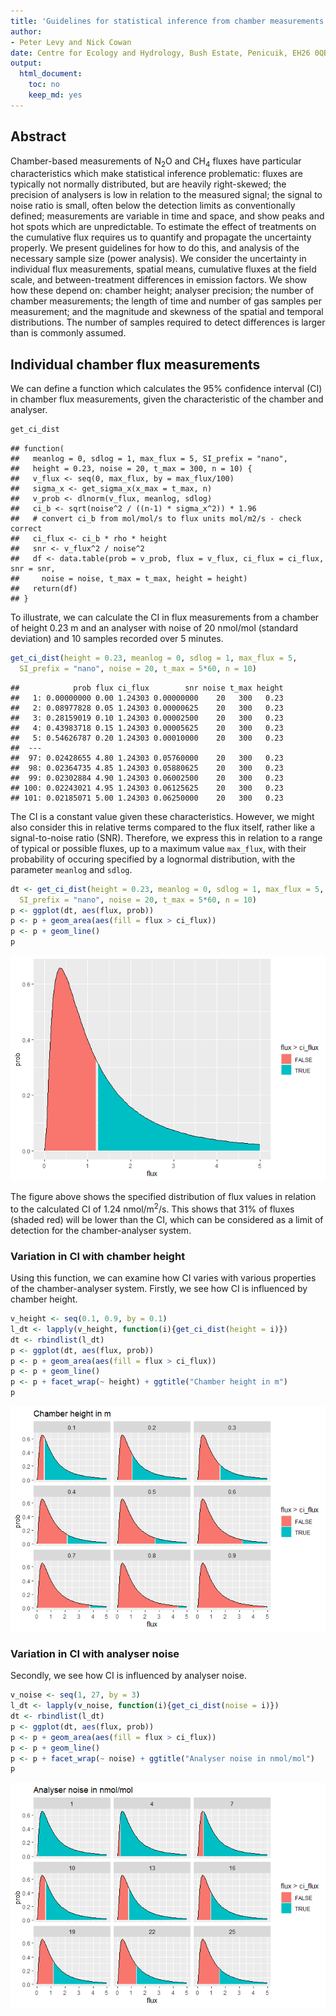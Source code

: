 ```yaml
---
title: 'Guidelines for statistical inference from chamber measurements of N$_2$O and CH$_4$ fluxes'
author: 
- Peter Levy and Nick Cowan
date: Centre for Ecology and Hydrology, Bush Estate, Penicuik, EH26 0QB, U.K.
output:
  html_document: 
    toc: no
    keep_md: yes
---
```


<!-- README.md is generated from README.Rmd. Please edit that file -->

<!--- { rendering -->

<!--- } -->

<!--- { startup -->

<!--- } -->

## Abstract
Chamber-based measurements of N$_2$O and CH$_4$ fluxes have particular characteristics which make statistical inference problematic:  fluxes are typically not normally distributed, but are heavily right-skewed; the precision of analysers is low in relation to the measured signal; the signal to noise ratio is small, often below the detection limits as conventionally defined; measurements are variable in time and space, and show peaks and hot spots which are unpredictable. To estimate the effect of treatments on the cumulative flux requires us to quantify and propagate the uncertainty properly.
We present guidelines for how to do this, and analysis of the necessary sample size (power analysis). We consider the uncertainty in individual flux measurements, spatial means, cumulative fluxes at the field scale, and between-treatment differences in emission factors. We show how these depend on: chamber height; analyser precision; the number of chamber measurements; the length of time and number of gas samples per measurement; and the magnitude and skewness of the spatial and temporal distributions.  The number of samples required to detect differences is larger than is commonly assumed.

## Individual chamber flux measurements
We can define a function which calculates the 95% confidence interval (CI) in chamber flux measurements, given the characteristic of the chamber and analyser.


```r
get_ci_dist
```

```
## function(
##   meanlog = 0, sdlog = 1, max_flux = 5, SI_prefix = "nano", 
##   height = 0.23, noise = 20, t_max = 300, n = 10) {
##   v_flux <- seq(0, max_flux, by = max_flux/100)
##   sigma_x <- get_sigma_x(x_max = t_max, n)
##   v_prob <- dlnorm(v_flux, meanlog, sdlog)
##   ci_b <- sqrt(noise^2 / ((n-1) * sigma_x^2)) * 1.96
##   # convert ci_b from mol/mol/s to flux units mol/m2/s - check correct
##   ci_flux <- ci_b * rho * height
##   snr <- v_flux^2 / noise^2
##   df <- data.table(prob = v_prob, flux = v_flux, ci_flux = ci_flux, snr = snr, 
##     noise = noise, t_max = t_max, height = height)
##   return(df)
## }
```

To illustrate, we can calculate the CI in flux measurements from a chamber of height 0.23 m and an analyser with noise of 20 nmol/mol (standard deviation) and 10 samples recorded over 5 minutes. 
 

```r
get_ci_dist(height = 0.23, meanlog = 0, sdlog = 1, max_flux = 5, 
  SI_prefix = "nano", noise = 20, t_max = 5*60, n = 10)
```

```
##            prob flux ci_flux        snr noise t_max height
##   1: 0.00000000 0.00 1.24303 0.00000000    20   300   0.23
##   2: 0.08977828 0.05 1.24303 0.00000625    20   300   0.23
##   3: 0.28159019 0.10 1.24303 0.00002500    20   300   0.23
##   4: 0.43983718 0.15 1.24303 0.00005625    20   300   0.23
##   5: 0.54626787 0.20 1.24303 0.00010000    20   300   0.23
##  ---                                                      
##  97: 0.02428655 4.80 1.24303 0.05760000    20   300   0.23
##  98: 0.02364735 4.85 1.24303 0.05880625    20   300   0.23
##  99: 0.02302884 4.90 1.24303 0.06002500    20   300   0.23
## 100: 0.02243021 4.95 1.24303 0.06125625    20   300   0.23
## 101: 0.02185071 5.00 1.24303 0.06250000    20   300   0.23
```

The CI is a constant value given these characteristics. However, we might also consider this in relative terms compared to the flux itself, rather like a signal-to-noise ratio (SNR).
Therefore, we express this in relation to a range of typical or possible fluxes, up to a maximum value `max_flux`, with their probability of occuring specified by a lognormal distribution, with the parameter `meanlog` and `sdlog`.


```r
dt <- get_ci_dist(height = 0.23, meanlog = 0, sdlog = 1, max_flux = 5, 
  SI_prefix = "nano", noise = 20, t_max = 5*60, n = 10)
p <- ggplot(dt, aes(flux, prob))
p <- p + geom_area(aes(fill = flux > ci_flux))
p <- p + geom_line()
p
```

![](README_files/figure-html/unnamed-chunk-3-1.png)<!-- -->

The figure above shows the specified distribution of flux values in relation to the calculated CI of 1.24 nmol/m$^2$/s. This shows that 
31% of fluxes (shaded red) will be lower than the CI, which can be considered as a limit of detection for the chamber-analyser system. 

### Variation in CI with chamber height

Using this function, we can examine how CI varies with various properties of the chamber-analyser system. Firstly, we see how CI is influenced by chamber height.


```r
v_height <- seq(0.1, 0.9, by = 0.1)
l_dt <- lapply(v_height, function(i){get_ci_dist(height = i)})
dt <- rbindlist(l_dt)
p <- ggplot(dt, aes(flux, prob))
p <- p + geom_area(aes(fill = flux > ci_flux))
p <- p + geom_line()
p <- p + facet_wrap(~ height) + ggtitle("Chamber height in m")
p
```

![](README_files/figure-html/unnamed-chunk-4-1.png)<!-- -->

### Variation in CI with analyser noise

Secondly, we see how CI is influenced by analyser noise.


```r
v_noise <- seq(1, 27, by = 3)
l_dt <- lapply(v_noise, function(i){get_ci_dist(noise = i)})
dt <- rbindlist(l_dt)
p <- ggplot(dt, aes(flux, prob))
p <- p + geom_area(aes(fill = flux > ci_flux))
p <- p + geom_line()
p <- p + facet_wrap(~ noise) + ggtitle("Analyser noise in nmol/mol")
p
```

![](README_files/figure-html/unnamed-chunk-5-1.png)<!-- -->
